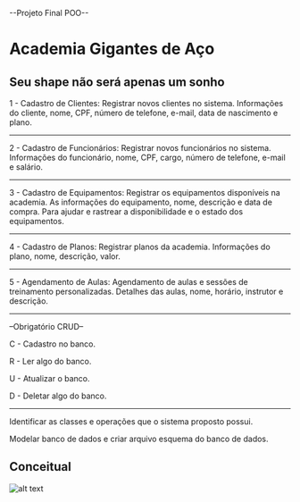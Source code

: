 --Projeto Final POO--

# Academia Gigantes de Aço
## Seu shape não será apenas um sonho

1 - Cadastro de Clientes: Registrar novos clientes no sistema. Informações do cliente, nome, CPF, número de telefone, e-mail, data de nascimento e plano.
____________________________________________________________
2 - Cadastro de Funcionários: Registrar novos funcionários no sistema. Informações do funcionário, nome, CPF, cargo, número de telefone, e-mail  e salário.
____________________________________________________________
3 - Cadastro de Equipamentos: Registrar os equipamentos disponíveis na academia. As informações do equipamento, nome, descrição e data de compra. Para ajudar e rastrear a disponibilidade e o estado dos equipamentos.
____________________________________________________________
4 - Cadastro de Planos: Registrar planos da academia. Informações do plano, nome, descrição, valor.
____________________________________________________________
5 - Agendamento de Aulas: Agendamento de aulas e sessões de treinamento personalizadas. Detalhes das aulas, nome, horário, instrutor e descrição.

____________________________________________________________
–Obrigatório CRUD–

C - Cadastro no banco.

R - Ler algo do banco.

U - Atualizar o banco.

D - Deletar algo do banco.
____________________________________________________________

Identificar as classes e operações que o sistema proposto possui.

Modelar banco de dados e criar arquivo esquema do banco de dados.

Conceitual
---------

![alt text](path/to/https://github.com/thegabriew/ProjetoFinalPOO/blob/main/Modelos/Conceitual.png?raw=true)
